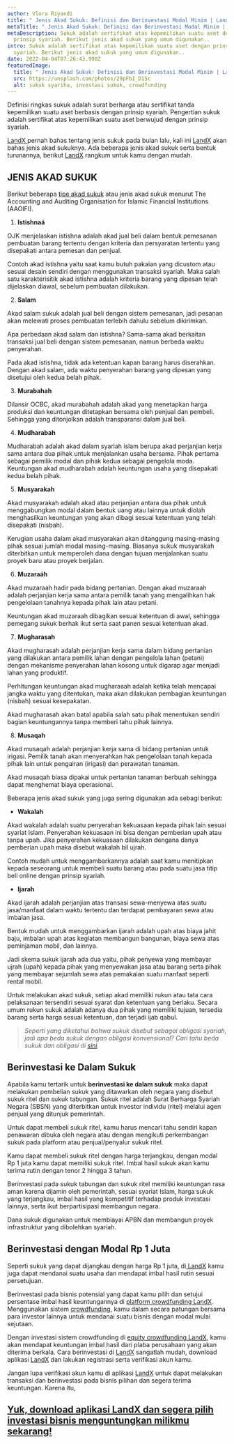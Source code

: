 ```yaml
---
author: Vlora Riyandi
title: " Jenis Akad Sukuk: Definisi dan Berinvestasi Modal Minim | LandX"
metaTitle: " Jenis Akad Sukuk: Definisi dan Berinvestasi Modal Minim | LandX"
metaDescription: Sukuk adalah sertifikat atas kepemilikan suatu aset dengan
  prinsip syariah. Berikut jenis akad sukuk yang umum digunakan..
intro: Sukuk adalah sertifikat atas kepemilikan suatu aset dengan prinsip
  syariah. Berikut jenis akad sukuk yang umum digunakan..
date: 2022-04-04T07:26:43.990Z
featuredImage:
  title: " Jenis Akad Sukuk: Definisi dan Berinvestasi Modal Minim | LandX"
  src: https://unsplash.com/photos/29pFbI_D1Sc
  alt: sukuk syariha, investasi sukuk, crowdfunding
---
```

Definisi ringkas sukuk adalah surat berharga atau sertifikat tanda kepemilikan suatu aset berbasis dengan prinsip syariah. Pengertian sukuk adalah sertifikat atas kepemilikan suatu aset berwujud dengan prinsip syariah.

[LandX ](https://www.landx.id/)pernah bahas tentang jenis sukuk pada bulan lalu, kali ini [LandX](https://www.landx.id/) akan bahas jenis akad sukuknya. Ada beberapa jenis akad sukuk serta bentuk turunannya, berikut [LandX](https://www.landx.id/) rangkum untuk kamu dengan mudah.

## JENIS AKAD SUKUK

Berikut beberapa [tipe akad sukuk](http://aaoifi.com/ss-17-investment-sukuk/?lang=en) atau jenis akad sukuk menurut The Accounting and Auditing Organisation for Islamic Financial Institutions (AAOIFI).

1. **Istishnaá**

OJK menjelaskan istishna adalah akad jual beli dalam bentuk pemesanan pembuatan barang tertentu dengan kriteria dan persyaratan tertentu yang disepakati antara pemesan dan penjual.

Contoh akad istishna yaitu saat kamu butuh pakaian yang dicustom atau sesuai desain sendiri dengan menggunakan transaksi syariah. Maka salah satu karakterisitik akad istishna adalah kriteria barang yang dipesan telah dijelaskan diawal, sebelum pembuatan dilakukan.

2. **Salam** 

Akad salam sukuk adalah jual beli dengan sistem pemesanan, jadi pesanan akan melewati proses pembuatan terlebih dahulu sebelum dikirimkan.

Apa perbedaan akad salam dan istishna? Sama-sama akad berkaitan transaksi jual beli dengan sistem pemesanan, namun berbeda waktu penyerahan. 

Pada akad istishna, tidak ada ketentuan kapan barang harus diserahkan. Dengan akad salam, ada waktu penyerahan barang yang dipesan yang disetujui oleh kedua belah pihak.

3. **Murabahah**

Dilansir OCBC, akad murabahah adalah akad yang menetapkan harga produksi dan keuntungan ditetapkan bersama oleh penjual dan pembeli. Sehingga yang ditonjolkan adalah transparansi dalam jual beli.

4. **Mudharabah**

Mudharabah adalah akad dalam syariah islam berupa akad perjanjian kerja sama antara dua pihak untuk menjalankan usaha bersama. Pihak pertama sebagai pemilik modal dan pihak kedua sebagai pengelola moda. Keuntungan akad mudharabah adalah keuntungan usaha yang disepakati kedua belah pihak.

5. **Musyarakah**

Akad musyarakah adalah akad atau perjanjian antara dua pihak untuk menggabungkan modal dalam bentuk uang atau lainnya untuk diolah menghasilkan keuntungan yang akan dibagi sesuai ketentuan yang telah disepakati (nisbah). 

Kerugian usaha dalam akad musyarakan akan ditanggung masing-masing pihak sesuai jumlah modal masing-masing. Biasanya sukuk musyarakah diterbitkan untuk memperoleh dana dengan tujuan menjalankan suatu proyek baru atau proyek berjalan. 

6. **Muzaraáh**

Akad muzaraah hadir pada bidang pertanian. Dengan akad muzaraah adalah perjanjian kerja sama antara pemilik tanah yang mengalihkan hak pengelolaan tanahnya kepada pihak lain atau petani. 

Keuntungan akad muzaraah dibagikan sesuai ketentuan di awal, sehingga pemegang sukuk berhak ikut serta saat panen sesuai ketentuan akad.

7. **Mugharasah** 

Akad mugharasah adalah perjanjian kerja sama dalam bidang pertanian yang dilakukan antara pemilik lahan dengan pengelola lahan (petani) dengan mekanisme penyerahan lahan kosong untuk digarap agar menjadi lahan yang produktif. 

Perhitungan keuntungan akad mugharasah adalah ketika telah mencapai jangka waktu yang ditentukan, maka akan dilakukan pembagian keuntungan (nisbah) sesuai kesepakatan.

Akad mugharasah akan batal apabila salah satu pihak menentukan sendiri bagian keuntungannya tanpa memberi tahu pihak lainnya.

8. **Musaqah**

Akad musaqah adalah perjanjian kerja sama di bidang pertanian untuk irigasi. Pemilik tanah akan menyerahkan hak pengelolaan tanah kepada pihak lain untuk pengairan (irigasi) dan perawatan tanaman.

Akad musaqah biasa dipakai untuk pertanian tanaman berbuah sehingga dapat menghemat biaya operasional. 

Beberapa jenis akad sukuk yang juga sering digunakan ada sebagi berikut:

* **Wakalah** 

Akad wakalah adalah suatu penyerahan kekuasaan kepada pihak lain sesuai syariat Islam. Penyerahan kekuasaan ini bisa dengan pemberian upah atau tanpa upah. Jika penyerahan kekuasaan dilakukan dengana danya pemberian upah maka disebut wakalah bil ujrah.

Contoh mudah untuk menggambarkannya adalah saat kamu menitipkan kepada seseorang untuk membeli suatu barang atau pada suatu jasa titip beli online dengan prinsip syariah. 

* **Ijarah**

Akad ijarah adalah perjanjian atas transasi sewa-menyewa atas suatu jasa/manfaat dalam waktu tertentu dan terdapat pembayaran sewa atau imbalan jasa.

Bentuk mudah untuk menggambarkan ijarah adalah upah atas biaya jahit baju, imbalan upah atas kegiatan membangun bangunan, biaya sewa atas peminjaman mobil, dan lainnya.

Jadi skema sukuk ijarah ada dua yaitu, pihak penyewa yang membayar ujrah (upah) kepada pihak yang menyewakan jasa atau barang serta pihak yang membayar sejumlah sewa atas pemakaian suatu manfaat seperti rental mobil. 

Untuk melakukan akad sukuk, setiap akad memiliki rukun atau tata cara pelaksanaan tersendiri sesuai syarat dan ketentuan yang berlaku. Secara umum rukun sukuk adalah adanya dua pihak yang memiliki tujuan, tersedia barang serta harga sesuai ketentuan, dan terjadi ijab qabul. 

> *Seperti yang diketahui bahwa sukuk disebut sebagai obligasi syariah, jadi apa beda sukuk dengan obligasi konvensional? Cari tahu beda sukuk dan obligasi di [sini](https://landx.id/blog/apa-itu-sukuk-pengertian-jenis-dan-perbedaannya-dengan-obligasi/).* 

## Berinvestasi ke Dalam Sukuk

Apabila kamu tertarik untuk **berinvestasi ke dalam sukuk** maka dapat melakukan pembelian sukuk yang ditawarkan oleh negara yang disebut sukuk ritel dan sukuk tabungan. Sukuk ritel adalah Surat Berharga Syariah Negara (SBSN) yang diterbitkan untuk investor individu (ritel) melalui agen penjual yang ditunjuk pemerintah.

Untuk dapat membeli sukuk ritel, kamu harus mencari tahu sendiri kapan penawaran dibuka oleh negara atau dengan mengikuti perkembangan sukuk pada platform atau penjual/penyalur sukuk ritel.

Kamu dapat membeli sukuk ritel dengan harga terjangkau, dengan modal Rp 1 juta kamu dapat memiliki sukuk ritel. Imbal hasil sukuk akan kamu terima rutin dengan tenor 2 hingga 3 tahun. 

Berinvestasi pada sukuk tabungan dan sukuk ritel memiliki keuntungan rasa aman karena dijamin oleh pemerintah, sesuai syariat Islam, harga sukuk yang terjangkau, imbal hasil yang kompetitif terhadap produk investasi lainnya, serta ikut berpartisipasi membangun negara. 

Dana sukuk digunakan untuk membiayai APBN dan membangun proyek infrastruktur yang dibolehkan syariah.

## Berinvestasi dengan Modal Rp 1 Juta

Seperti sukuk yang dapat dijangkau dengan harga Rp 1 juta, di[ LandX](https://www.landx.id/) kamu juga dapat mendanai suatu usaha dan mendapat imbal hasil rutin sesuai persetujuan. 

Berinvestasi pada bisnis potensial yang dapat kamu pilih dan setujui persentase imbal hasil keuntungannya di [platform crowdfunding LandX](https://www.landx.id/). Menggunakan sistem [crowdfunding](https://www.landx.id/), kamu dalam secara patungan bersama para investor lainnya untuk mendanai suatu bisnis dengan modal mulai sejutaan.

Dengan investasi sistem crowdfunding di [equity crowdfunding LandX](https://www.landx.id/), kamu akan mendapat keuntungan imbal hasil dari plaba perusahaan yang akan diterima berkala. Cara berinvestasi di [LandX](https://www.landx.id/) sangatlah mudah, download aplikasi [LandX](https://www.landx.id/) dan lakukan registrasi serta verifikasi akun kamu. 

Jangan lupa verifikasi akun kamu di aplikasi [LandX](https://www.landx.id/) untuk dapat melakukan transaksi dan berinvestasi pada bisnis pilihan dan segera terima keuntungan. Karena itu,

## [Yuk, download aplikasi LandX dan segera pilih investasi bisnis menguntungkan milikmu sekarang!](https://www.landx.id/)